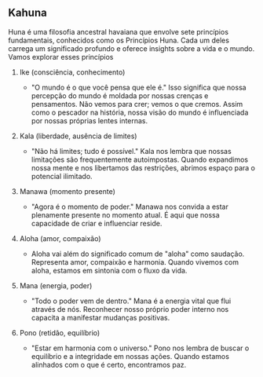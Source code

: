 ## Kahuna

Huna é uma filosofia ancestral havaiana que envolve sete princípios fundamentais, conhecidos como os Princípios Huna. Cada um deles carrega um significado profundo e oferece insights sobre a vida e o mundo. Vamos explorar esses princípios

1. Ike (consciência, conhecimento)
   - "O mundo é o que você pensa que ele é." Isso significa que nossa percepção do mundo é moldada por nossas crenças e pensamentos. Não vemos para crer; vemos o que cremos. Assim como o pescador na história, nossa visão do mundo é influenciada por nossas próprias lentes internas.

2. Kala (liberdade, ausência de limites)
   - "Não há limites; tudo é possível." Kala nos lembra que nossas limitações são frequentemente autoimpostas. Quando expandimos nossa mente e nos libertamos das restrições, abrimos espaço para o potencial ilimitado.

3. Manawa (momento presente)
   - "Agora é o momento de poder." Manawa nos convida a estar plenamente presente no momento atual. É aqui que nossa capacidade de criar e influenciar reside.

4. Aloha (amor, compaixão)
   - Aloha vai além do significado comum de "aloha" como saudação. Representa amor, compaixão e harmonia. Quando vivemos com aloha, estamos em sintonia com o fluxo da vida.

5. Mana (energia, poder)
   - "Todo o poder vem de dentro." Mana é a energia vital que flui através de nós. Reconhecer nosso próprio poder interno nos capacita a manifestar mudanças positivas.

6. Pono (retidão, equilíbrio)
   - "Estar em harmonia com o universo." Pono nos lembra de buscar o equilíbrio e a integridade em nossas ações. Quando estamos alinhados com o que é certo, encontramos paz.

